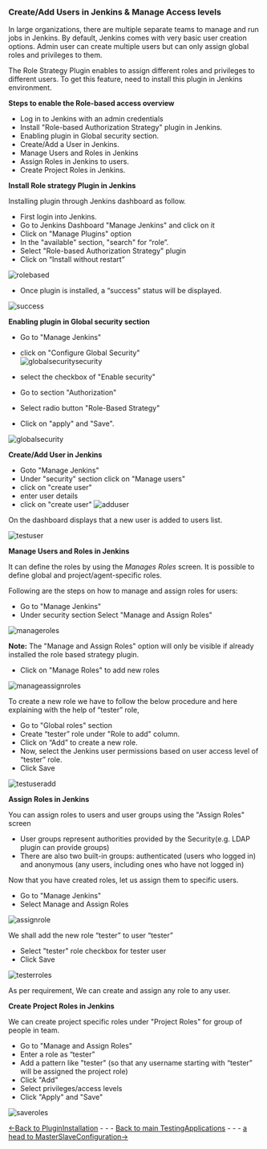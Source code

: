 ### Create/Add Users in Jenkins & Manage Access levels

In large organizations, there are multiple separate teams to manage and run jobs in Jenkins. By default, Jenkins comes with very basic user creation options. Admin user can create multiple users but can only assign global roles and privileges to them.

The Role Strategy Plugin enables to assign different roles and privileges to different users. To get this feature, need to install this plugin in Jenkins environment.

**Steps to enable the Role-based access overview**
- Log in to Jenkins with an admin credentials
- Install "Role-based Authorization Strategy" plugin in Jenkins.
- Enabling plugin in Global security section.
- Create/Add a User in Jenkins.
- Manage Users and Roles in Jenkins
- Assign Roles in Jenkins to users.
- Create Project Roles in Jenkins.

**Install Role strategy Plugin in Jenkins**

Installing plugin through Jenkins dashboard as follow.

* First login into Jenkins.
* Go to Jenkins Dashboard "Manage Jenkins" and click on it
* Click on "Manage Plugins" option
* In the "available" section, "search" for “role”.
* Select "Role-based Authorization Strategy" plugin
* Click on “Install without restart” 

![rolebased](./Images/jenkinsrolebased.png)

-   Once plugin is installed, a “success” status will be displayed.

![success](./Images/successrolebased.png)

**Enabling plugin in Global security section**

* Go to "Manage Jenkins" 
* click on "Configure Global Security"  
![globalsecuritysecurity](./Images/globalrolebasedsecurity.png)

* select the checkbox of "Enable security" 
* Go to section "Authorization" 
* Select radio button "Role-Based Strategy"
* Click on "apply" and "Save".

![globalsecurity](./Images/globalrolebased.png)

**Create/Add User in Jenkins**

* Goto "Manage Jenkins"  
* Under "security" section click on "Manage users"  
* click on "create user"  
* enter user details
* click on "create user"
![adduser](./Images/adduser.png)

On the dashboard displays that a new user is added to users list.

![testuser](./Images/testuser.png)

**Manage Users and Roles in Jenkins**

It can define the roles by using the *Manages Roles* screen. It is possible to define global and project/agent-specific roles. 

Following are the steps on how to manage and assign roles for users:

-   Go to "Manage Jenkins"
-   Under security section Select "Manage and Assign Roles"

![manageroles](./Images/manageroles.png)

**Note:** The "Manage and Assign Roles" option will only be visible if already installed the role based strategy plugin.

-   Click on "Manage Roles" to add new roles

![manageassignroles](./Images/managendassignroles.png)

To create a new role we have to follow the below procedure and here explaining  with the help of “tester” role,
-   Go to "Global roles" section
-   Create “tester” role under "Role to add" column.
-   Click on “Add” to create a new role.
-   Now, select the Jenkins user permissions based on user access level of “tester” role.
-   Click Save

![testuseradd](./Images/testerassignrole.png)

**Assign Roles in Jenkins**

You can assign roles to users and user groups using the "Assign Roles" screen

-   User groups represent authorities provided by the Security(e.g. LDAP plugin can provide groups)
-   There are also two built-in groups: authenticated (users who logged in) and anonymous (any users, including ones who have not logged in)

Now that you have created roles, let us assign them to specific users.

-   Go to "Manage Jenkins"
-   Select Manage and Assign Roles

![assignrole](./Images/assignrolesuser.png)

We shall add the new role “tester” to user “tester”

-   Select "tester" role checkbox for tester user
-   Click Save

![testerroles](./Images/testerassign%20-%20Copy.png)

 As per requirement, We can create and assign any role to any user.

**Create Project Roles in Jenkins**

We can create project specific roles under "Project Roles" for group of people in team.

-   Go to "Manage and Assign Roles"
-   Enter a role as “tester”
-   Add a pattern like "tester" (so that any username starting with “tester” will be assigned the project role)
-   Click "Add"
-   Select privileges/access levels
-   Click "Apply" and "Save"

![saveroles](./Images/saveroles.png)

[<-Back to PluginInstallation](./PluginInstallation.md) - - - [Back to main TestingApplications](../../../TestingApplications.md) - - - [a head to MasterSlaveConfiguration->](./MasterSlaveConfiguration.md)
